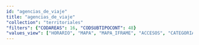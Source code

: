 ```yaml
---
id: "agencias_de_viaje"
title: "agencias_de_viaje"
"collection": "territoriales"
"filters": {"CODAREAS": 16, "CODSUBTIPOCONT": 48}
"values_view": ["HORARIO", "MAPA", "MAPA_IFRAME", "ACCESOS", "CATEGORIA", "CIERRE", "CODCONTENIDO", "CODLOCALIDAD", "DATOS_INTERES", "DESCRIPCION", "DESCRIPCION_COMUN", "DOCUMENTO", "EMAIL", "FAX", "F_BAJA", "F_FIN_NOV", "F_FIN_PUB", "F_INICIO_NOV", "F_INICIO_PUB", "F_REVISION", "HORARIO", "IMAGEN", "TITULO", "NOMBRE_SOCIAL", "NOVEDAD", "PALABRAS_CLAVE", "PUBLICADO", "SERV_PRINCIPALES", "SUBTIPO_PRINCIPAL", "TELEFONO", "TITULO", "VACACIONES", "WEB_PROPIA", "ZONA", "DIRECCION"]
---
```

<app-tab-bar></app-tab-bar>
<app-paginator-browser >
    <div flex="100" ng-class="{'end': $last}" ng-repeat="card in elements()">
        <app-card-standard item="card" prefix="node.href"></app-card-standard>
    </div>
</app-paginator-browser>
